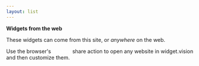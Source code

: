```yaml
---
layout: list
---
```


<b>Widgets from the web</b>

These widgets can come from this site, or <i>anywhere</i> on the web.

Use the browser's <span class="material-symbols-rounded" style="font-size:80%; color: #ffffff">ios_share</span> share action to open any website in widget.vision and then customize them.
